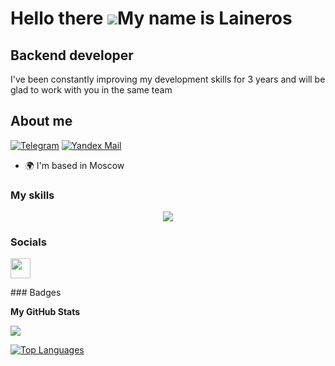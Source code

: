 Hello there ![](https://user-images.githubusercontent.com/18350557/176309783-0785949b-9127-417c-8b55-ab5a4333674e.gif)My name is Laineros
================================================================================================================================

Backend developer
-----------------

I've been constantly improving my development skills for 3 years and will be glad to work with you in the same team
## About me
[![Telegram](https://img.shields.io/badge/-Telegram-2CA5E0?style=flat&logo=telegram&logoColor=white)](https://t.me/Laineros)
[![Yandex Mail](https://img.shields.io/badge/-leolevchencko@yandex.ru-FF0000?style=flat&logo=yandex&logoColor=white)](https://mail.yandex.ru)
* 🌍  I'm based in Moscow

### My skills

<p align="center">
  <a href="https://go-skill-icons.vercel.app/">
    <img
      src="https://go-skill-icons.vercel.app/api/icons?i=git,kubernetes,docker,c,vim"
    />
  </a>
</p>

### Socials

<p align="left"> <a href="https://www.github.com/laineros" target="_blank" rel="noreferrer"> <picture> <source media="(prefers-color-scheme: dark)" srcset="https://raw.githubusercontent.com/danielcranney/readme-generator/main/public/icons/socials/github-dark.svg" /> <source media="(prefers-color-scheme: light)" srcset="https://raw.githubusercontent.com/danielcranney/readme-generator/main/public/icons/socials/github.svg" /> <img src="https://raw.githubusercontent.com/danielcranney/readme-generator/main/public/icons/socials/github.svg" width="32" height="32" /> </picture> </a></p>
### Badges

<b>My GitHub Stats</b>

<a href="http://www.github.com/laineros"><img src="https://github-readme-streak-stats.herokuapp.com/?user=laineros&stroke=ffffff&background=1c1917&ring=0891b2&fire=0891b2&currStreakNum=ffffff&currStreakLabel=0891b2&sideNums=ffffff&sideLabels=ffffff&dates=ffffff&hide_border=true" /></a>

<a href="https://github.com/laineros" align="left"><img src="https://github-readme-stats.vercel.app/api/top-langs/?username=laineros&langs_count=10&title_color=0891b2&text_color=ffffff&icon_color=0891b2&bg_color=1c1917&hide_border=true&locale=en&custom_title=Top%20%Languages" alt="Top Languages" /></a>

